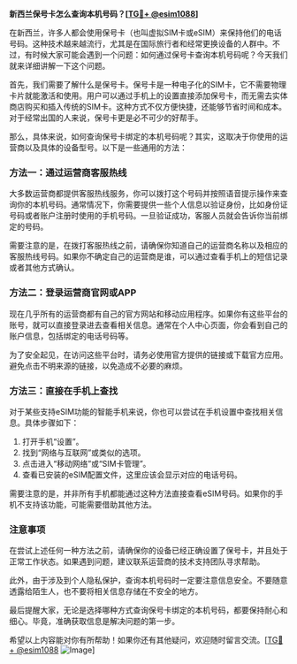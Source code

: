 **新西兰保号卡怎么查询本机号码？[[TG💪+ @esim1088](https://t.me/s/esim1088)]**

在新西兰，许多人都会使用保号卡（也叫虚拟SIM卡或eSIM）来保持他们的电话号码。这种技术越来越流行，尤其是在国际旅行者和经常更换设备的人群中。不过，有时候大家可能会遇到一个问题：如何通过保号卡查询本机号码呢？今天我们就来详细讲解一下这个问题。

首先，我们需要了解什么是保号卡。保号卡是一种电子化的SIM卡，它不需要物理卡片就能激活和使用。用户可以通过手机上的设置直接添加保号卡，而无需去实体商店购买和插入传统的SIM卡。这种方式不仅方便快捷，还能够节省时间和成本。对于经常出国的人来说，保号卡更是必不可少的好帮手。

那么，具体来说，如何查询保号卡绑定的本机号码呢？其实，这取决于你使用的运营商以及具体的设备型号。以下是一些通用的方法：

### 方法一：通过运营商客服热线

大多数运营商都提供客服热线服务，你可以拨打这个号码并按照语音提示操作来查询你的本机号码。通常情况下，你需要提供一些个人信息以验证身份，比如身份证号码或者账户注册时使用的手机号码。一旦验证成功，客服人员就会告诉你当前绑定的号码。

需要注意的是，在拨打客服热线之前，请确保你知道自己的运营商名称以及相应的客服热线号码。如果你不确定自己的运营商是谁，可以通过查看手机上的短信记录或者其他方式确认。

### 方法二：登录运营商官网或APP

现在几乎所有的运营商都有自己的官方网站和移动应用程序。如果你有这些平台的账号，就可以直接登录进去查看相关信息。通常在个人中心页面，你会看到自己的账户信息，包括绑定的电话号码等。

为了安全起见，在访问这些平台时，请务必使用官方提供的链接或下载官方应用。避免点击不明来源的链接，以免造成不必要的麻烦。

### 方法三：直接在手机上查找

对于某些支持eSIM功能的智能手机来说，你也可以尝试在手机设置中查找相关信息。具体步骤如下：

1. 打开手机“设置”。
2. 找到“网络与互联网”或类似的选项。
3. 点击进入“移动网络”或“SIM卡管理”。
4. 查看已安装的eSIM配置文件，这里应该会显示对应的电话号码。

需要注意的是，并非所有手机都能通过这种方法直接查看eSIM号码。如果你的手机不支持该功能，可能需要借助其他方法。

### 注意事项

在尝试上述任何一种方法之前，请确保你的设备已经正确设置了保号卡，并且处于正常工作状态。如果遇到问题，建议联系运营商的技术支持团队寻求帮助。

此外，由于涉及到个人隐私保护，查询本机号码时一定要注意信息安全。不要随意透露给陌生人，也不要将相关信息存储在不安全的地方。

最后提醒大家，无论是选择哪种方式查询保号卡绑定的本机号码，都要保持耐心和细心。毕竟，准确获取信息是解决问题的第一步。

希望以上内容能对你有所帮助！如果你还有其他疑问，欢迎随时留言交流。[[TG💪+ @esim1088](https://t.me/s/esim1088) ![Image](https://i.postimg.cc/4NQfJmqS/Snipaste-2025-05-13-00-14-12.png)]